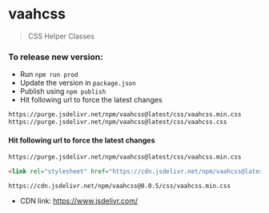 # vaahcss
> CSS Helper Classes

### To release new version:

- Run `npm run prod`
- Update the version in `package.json`
- Publish using `npm publish`
- Hit following url to force the latest changes
```html
https://purge.jsdelivr.net/npm/vaahcss@latest/css/vaahcss.min.css
https://purge.jsdelivr.net/npm/vaahcss@latest/css/vaahcss.css
```



#### Hit following url to force the latest changes
```html
https://purge.jsdelivr.net/npm/vaahcss@latest/css/vaahcss.min.css
```

```html
<link rel="stylesheet" href="https://cdn.jsdelivr.net/npm/vaahcss@latest/css/vaahcss.min.css" />
```

```shell
https://cdn.jsdelivr.net/npm/vaahcss@0.0.5/css/vaahcss.min.css
```


- CDN link: https://www.jsdelivr.com/



